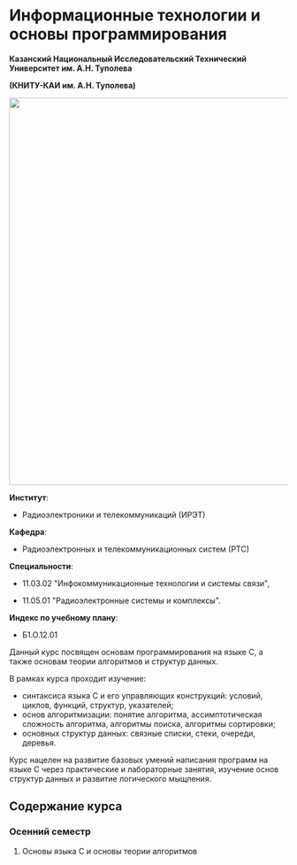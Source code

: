 # Информационные технологии и основы программирования

**Казанский Национальный Исследовательский Технический Университет им. А.Н. Туполева** 

**(КНИТУ-КАИ им. А.Н. Туполева)**

<img src="http://sachev.ru/userfiles/image/knitu-logo2.jpg" width="700" />


**Институт**:
- Радиоэлектроники и телекоммуникаций (ИРЭТ)

**Кафедра**:

- Радиоэлектронных и телекоммуникационных систем (РТС)

**Специальности**: 

- 11.03.02 "Инфокоммуникационные технологии и системы связи",

- 11.05.01 "Радиоэлектронные системы и комплексы".

**Индекс по учебному плану**: 
- Б1.О.12.01

Данный курс посвящен основам программирования на языке C, а также основам теории алгоритмов и структур данных. 

В рамках курса проходит изучение: 

- синтаксиса языка C и его управляющих конструкций: условий, циклов, функций, структур, указателей;
- основ алгоритмизации: понятие алгоритма, ассимптотическая сложность алгоритма, алгоритмы поиска, алгоритмы сортировки; 
- основных структур данных: связные списки, стеки, очереди, деревья.

Курс нацелен на развитие базовых умений написания программ на языке С через практические и лабораторные занятия, изучение основ структур данных и развитие логического мыщления.

## Содержание курса

### Осенний семестр

1. Основы языка C и основы теории алгоритмов
